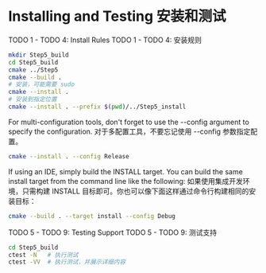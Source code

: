 # Installing and Testing 安装和测试

TODO 1 - TODO 4: Install Rules
TODO 1 - TODO 4: 安装规则

```bash
mkdir Step5_build
cd Step5_build
cmake ../Step5
cmake --build .
# 安装，可能需要 sudo
cmake --install .
# 安装到指定位置
cmake --install . --prefix $(pwd)/../Step5_install
```

For multi-configuration tools, don't forget to use the --config argument to specify the configuration.
对于多配置工具，不要忘记使用 --config 参数指定配置。
```bash
cmake --install . --config Release
```
If using an IDE, simply build the INSTALL target. You can build the same install target from the command line like the following:
如果使用集成开发环境，只需构建 INSTALL 目标即可。你也可以像下面这样通过命令行构建相同的安装目标：
```bash
cmake --build . --target install --config Debug
```

TODO 5 - TODO 9: Testing Support
TODO 5 - TODO 9: 测试支持

```bash
cd Step5_build
ctest -N   # 执行测试
ctest -VV  # 执行测试，并展示详细内容
```